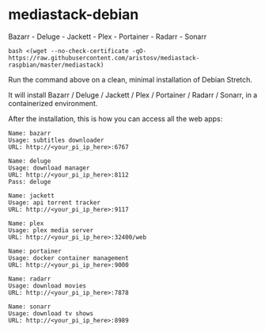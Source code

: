 # mediastack-debian
Bazarr - Deluge - Jackett - Plex - Portainer - Radarr - Sonarr
```
bash <(wget --no-check-certificate -qO- https://raw.githubusercontent.com/aristosv/mediastack-raspbian/master/mediastack)
```
Run the command above on a clean, minimal installation of Debian Stretch.

It will install Bazarr / Deluge / Jackett / Plex / Portainer / Radarr / Sonarr, in a containerized environment.

After the installation, this is how you can access all the web apps:

```
Name: bazarr
Usage: subtitles downloader
URL: http://<your_pi_ip_here>:6767
```
```
Name: deluge
Usage: download manager
URL: http://<your_pi_ip_here>:8112
Pass: deluge
```
```
Name: jackett
Usage: api torrent tracker
URL: http://<your_pi_ip_here>:9117
```
```
Name: plex
Usage: plex media server
URL: http://<your_pi_ip_here>:32400/web
```
```
Name: portainer
Usage: docker container management
URL: http://<your_pi_ip_here>:9000
```
```
Name: radarr
Usage: download movies
URL: http://<your_pi_ip_here>:7878
```
```
Name: sonarr
Usage: download tv shows
URL: http://<your_pi_ip_here>:8989
```
